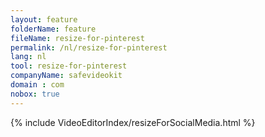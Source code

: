```yaml
---
layout: feature
folderName: feature
fileName: resize-for-pinterest
permalink: /nl/resize-for-pinterest
lang: nl
tool: resize-for-pinterest
companyName: safevideokit
domain : com
nobox: true
---
```


{% include VideoEditorIndex/resizeForSocialMedia.html %}

   